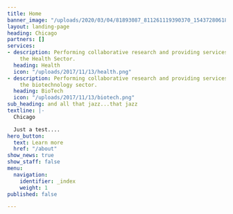 ```yaml
---
title: Home
banner_image: "/uploads/2020/03/04/81893087_811261119390370_1543728061807536696_n.jpg"
layout: landing-page
heading: Chicago
partners: []
services:
- description: Performing collaborative research and providing services to support
    the Health Sector.
  heading: Health
  icon: "/uploads/2017/11/13/health.png"
- description: Performing collaborative research and providing services to support
    the biotechnology sector.
  heading: BioTech
  icon: "/uploads/2017/11/13/biotech.png"
sub_heading: and all that jazz...that jazz
textline: |-
  Chicago

  Just a test....
hero_button:
  text: Learn more
  href: "/about"
show_news: true
show_staff: false
menu:
  navigation:
    identifier: _index
    weight: 1
published: false

---
```

